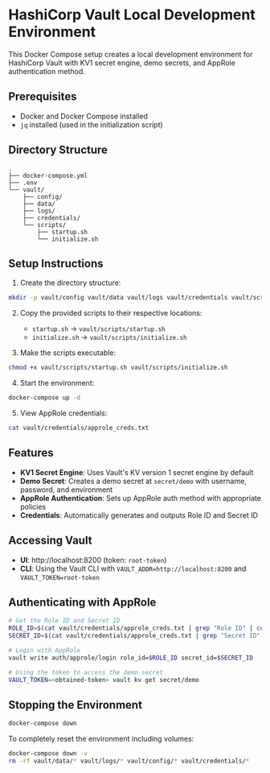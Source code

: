# HashiCorp Vault Local Development Environment

This Docker Compose setup creates a local development environment for HashiCorp Vault with KV1 secret engine, demo secrets, and AppRole authentication method.

## Prerequisites

- Docker and Docker Compose installed
- `jq` installed (used in the initialization script)

## Directory Structure

```
.
├── docker-compose.yml
├── .env
└── vault/
    ├── config/
    ├── data/
    ├── logs/
    ├── credentials/
    └── scripts/
        ├── startup.sh
        └── initialize.sh
```

## Setup Instructions

1. Create the directory structure:

```bash
mkdir -p vault/config vault/data vault/logs vault/credentials vault/scripts
```

2. Copy the provided scripts to their respective locations:
   - `startup.sh` → `vault/scripts/startup.sh`
   - `initialize.sh` → `vault/scripts/initialize.sh`

3. Make the scripts executable:

```bash
chmod +x vault/scripts/startup.sh vault/scripts/initialize.sh
```

4. Start the environment:

```bash
docker-compose up -d
```

5. View AppRole credentials:

```bash
cat vault/credentials/approle_creds.txt
```

## Features

- **KV1 Secret Engine**: Uses Vault's KV version 1 secret engine by default
- **Demo Secret**: Creates a demo secret at `secret/demo` with username, password, and environment
- **AppRole Authentication**: Sets up AppRole auth method with appropriate policies
- **Credentials**: Automatically generates and outputs Role ID and Secret ID

## Accessing Vault

- **UI**: http://localhost:8200 (token: `root-token`)
- **CLI**: Using the Vault CLI with `VAULT_ADDR=http://localhost:8200` and `VAULT_TOKEN=root-token`

## Authenticating with AppRole

```bash
# Get the Role ID and Secret ID
ROLE_ID=$(cat vault/credentials/approle_creds.txt | grep "Role ID" | cut -d ' ' -f 3)
SECRET_ID=$(cat vault/credentials/approle_creds.txt | grep "Secret ID" | cut -d ' ' -f 3)

# Login with AppRole
vault write auth/approle/login role_id=$ROLE_ID secret_id=$SECRET_ID

# Using the token to access the demo secret
VAULT_TOKEN=<obtained-token> vault kv get secret/demo
```

## Stopping the Environment

```bash
docker-compose down
```

To completely reset the environment including volumes:

```bash
docker-compose down -v
rm -rf vault/data/* vault/logs/* vault/config/* vault/credentials/*
```
